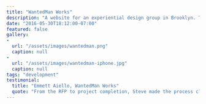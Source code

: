 ```yaml
---
title: "WantedMan Works"
description: "A website for an experiential design group in Brooklyn. The website features an extensive multimedia portfolio, client login and mobile-optimized layout."
date: "2016-05-30T18:12:00-07:00"
featured: false
gallery:
-
  url: "/assets/images/wantedman.png"
  caption: null
-
  url: "/assets/images/wantedman-iphone.jpg"
  caption: null
tags: "development"
testimonial:
  title: "Emmett Aiello, WantedMan Works"
  quote: "From the RFP to project completion, Steve made the process clear and easy for us. We considered other designers/developers, but Steve set himself apart with his direct approach, efficiency, and his websites' design and functionality. Steve was a pleasure to work with!"
---
```

